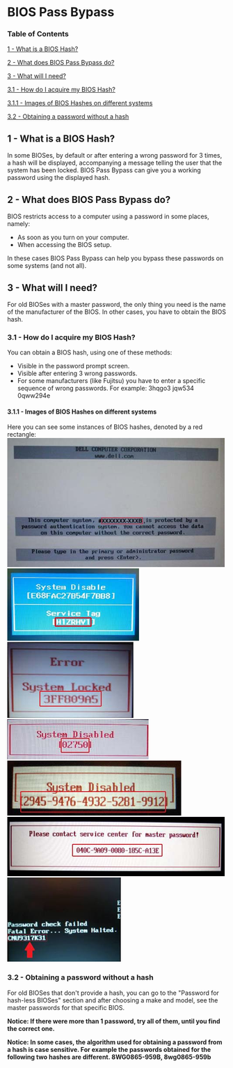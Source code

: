 # BIOS Pass Bypass

### Table of Contents

[1 - What is a BIOS Hash?](#a3)

[2 - What does BIOS Pass Bypass do?](#b)

[3 - What will I need?](#c)

[3.1 - How do I acquire my BIOS Hash?](#c1)

[3.1.1 - Images of BIOS Hashes on different systems](#c11)

[3.2 - Obtaining a password without a hash](#c2)

## <a name="a3">1 - What is a BIOS Hash?</a>

In some BIOSes, by default or after entering a wrong password for 3 times, a hash will be displayed, accompanying a message telling the user that the system has been locked. BIOS Pass Bypass can give you a working password using the displayed hash.

## <a name="b">2 - What does BIOS Pass Bypass do?</a>

BIOS restricts access to a computer using a password in some places, namely:

*   As soon as you turn on your computer.
*   When accessing the BIOS setup.

In these cases BIOS Pass Bypass can help you bypass these passwords on some systems (and not all).

## <a name="c">3 - What will I need?</a>

For old BIOSes with a master password, the only thing you need is the name of the manufacturer of the BIOS. In other cases, you have to obtain the BIOS hash.

### <a name="c1">3.1 - How do I acquire my BIOS Hash?</a>

You can obtain a BIOS hash, using one of these methods:

*   Visible in the password prompt screen.
*   Visible after entering 3 wrong passwords.
*   For some manufacturers (like Fujitsu) you have to enter a specific sequence of wrong passwords. For example:
    3hqgo3 jqw534 0qww294e

#### <a name="c11">3.1.1 - Images of BIOS Hashes on different systems</a>

Here you can see some instances of BIOS hashes, denoted by a red rectangle:
![BIOS Hash](app/src/main/assets/help/01.jpg)
![BIOS Hash](app/src/main/assets/help/02.jpg)
![BIOS Hash](app/src/main/assets/help/03.jpg)
![BIOS Hash](app/src/main/assets/help/04.jpg)
![BIOS Hash](app/src/main/assets/help/05.jpg)
![BIOS Hash](app/src/main/assets/help/06.jpg)
![BIOS Hash](app/src/main/assets/help/07.jpg)

### <a name="c2">3.2 - Obtaining a password without a hash</a>

For old BIOSes that don't provide a hash, you can go to the "Password for hash-less BIOSes" section and after choosing a make and model, see the master passwords for that specific BIOS.

**Notice: If there were more than 1 password, try all of them, until you find the correct one.**

**Notice: In some cases, the algorithm used for obtaining a password from a hash is case sensitive. For example the passwords obtained for the following two hashes are different.
8WG0865-959B, 8wg0865-959b**